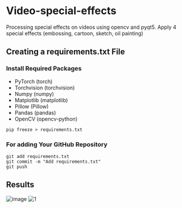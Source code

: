 # Video-special-effects
Processing special effects on videos using opencv and pyqt5. Apply 4 special effects (embossing, cartoon, sketch, oil painting)

## Creating a requirements.txt File

### Install Required Packages
- PyTorch (torch)
- Torchvision (torchvision)
- Numpy (numpy)
- Matplotlib (matplotlib)
- Pillow (Pillow)
- Pandas (pandas)
- OpenCV (opencv-python)

```
pip freeze > requirements.txt
```

### For adding Your GitHub Repository
```
git add requirements.txt
git commit -m "Add requirements.txt"
git push
```

## Results
![image](https://github.com/BinnieJoe/Processing-special-effects/assets/167211454/5dc81eb0-75ee-4d2e-8ad1-dbcbd41380dd)
![1](https://github.com/BinnieJoe/Processing-special-effects/assets/167211454/bd1f9e6a-59d9-49c0-92fe-3af15e73773c)
